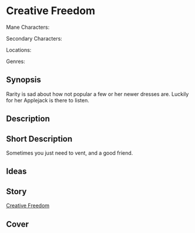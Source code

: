 # Creative Freedom

Mane Characters: 

Secondary Characters: 

Locations: 

Genres:

## Synopsis
Rarity is sad about how not popular a few or her newer dresses are. Luckily for her Applejack is there to listen.

## Description


## Short Description
Sometimes you just need to vent, and a good friend.

## Ideas


## Story
[Creative Freedom](./creative-freedom.md)

## Cover

